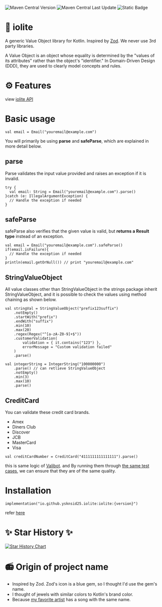 ![Maven Central Version](https://img.shields.io/maven-central/v/io.github.ysknsid25.iolite/iolite)
![Maven Central Last Update](https://img.shields.io/maven-central/last-update/io.github.ysknsid25.iolite/iolite)
![Static Badge](https://img.shields.io/badge/coverage-97.69%25-green)


# 🔮 iolite

 A generic Value Object library for Kotlin. Inspired by [Zod](https://github.com/colinhacks/zod). We never use 3rd party libraries.

A Value Object is an object whose equality is determined by the "values ​​of its attributes" rather than the object's "identifier."
In Domain-Driven Design (DDD), they are used to clearly model concepts and rules.

# ⚙ Features

view [iolite API](https://ysknsid25.github.io/iolite/)

# Basic usage

```
val email = Email("youremail@example.com")
```

You will primarily be using **parse** and **safeParse**, which are explained in more detail below.

## parse

Parse validates the input value provided and raises an exception if it is invalid.

```
try {
  val email: String = Email("youremail@example.com").parse()
}catch (e: IllegalArgumentException) {
  // Handle the exception if needed
}
```

## safeParse

safeParse also verifies that the given value is valid, but **returns a Result type** instead of an exception.

```
val email = Email("youremail@example.com").safeParse()
if(email.isFailure){
  // Handle the exception if needed
}
println(email.getOrNull()) // print "youremail@example.com"
```

## StringValueObject

All value classes other than StringValueObject in the strings package inherit StringValueObject, and it is possible to check the values ​​using method chaining as shown below.

```
val stringVal = StringValueObject("prefix123suffix")
    .notEmpty()
    .startWith("prefix")
    .endWith("suffix")
    .min(10)
    .max(20)
    .regex(Regex("^[a-zA-Z0-9]+$"))
    .customerValidation(
        validation = { it.contains("123") },
        errorMessage = "Custom validation failed"
    )
    .parse()

val integerString = IntegerString("100000000")
    .parse() // can retlieve StringValueObject
    .notEmpty()
    .min(3)
    .max(10)
    .parse()
```

## CreditCard

You can validate these credit card brands.

- Amex
- Diners Club
- Discover
- JCB
- MasterCard
- Visa

```
val creditCardNumber = CreditCard("4111111111111111").parse()
```

this is same logic of [Valibot](https://github.com/fabian-hiller/valibot/blob/54c846ada01af06deccfbd56f68fca362c445fae/library/src/actions/creditCard/creditCard.ts#L118-L146). and By running them through [the same test cases](https://github.com/fabian-hiller/valibot/blob/main/library/src/actions/creditCard/creditCard.test.ts), we can ensure that they are of the same quality.

# Installation

```
implementation("io.github.ysknsid25.iolite:iolite:{version}")
```

refer [here](implementation("io.github.ysknsid25.iolite:iolite:beta"))

# ✨ Star History ✨

[![Star History Chart](https://api.star-history.com/svg?repos=ysknsid25/iolite&type=Date)](https://star-history.com/#bytebase/star-history&Date)

# 📻 Origin of project name

- Inspired by Zod. Zod's icon is a blue gem, so I thought I'd use the gem's name.
- I thought of jewels with similar colors to Kotlin's brand color.
- Because [my favorite artist](https://www.youtube.com/watch?v=YPLPI-cs7xg) has a song with the same name.
